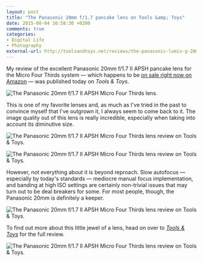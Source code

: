```yaml
---
layout: post
title: "The Panasonic 20mm f/1.7 pancake lens on Tools &amp; Toys"
date: 2015-08-04 16:58:30 +0200
comments: true
categories: 
- Digital Life
- Photography
external-url: http://toolsandtoys.net/reviews/the-panasonic-lumix-g-20mm-f1-7-ii-asph-lens-review/
---
```


My review of the excellent Panasonic 20mm f/1.7 II APSH pancake lens for the Micro Four Thirds system — which happens to be [on sale right now on Amazon](http://www.amazon.com/gp/product/B00DJS830Y/ref=as_li_tl?ie=UTF8&camp=1789&creative=390957&creativeASIN=B00DJS830Y&linkCode=as2&tag=analogsens-20&linkId=NSCCRSOJQ5LTULLN) — was published today on _Tools & Toys_.

<p class="extra-width"><img src="https://farm1.staticflickr.com/264/20102487489_2e8b975503_o.jpg" title="The Panasonic 20mm f/1.7 II APSH Micro Four Thirds lens."/></p>

This is one of my favorite lenses and, as much as I've tried in the past to convince myself that I've outgrown it, I always seem to come back to it. The image quality out of this lens is really incredible, especially when taking into account its diminutive size.

<p class="extra-width"><img src="https://farm1.staticflickr.com/471/20280756732_840f6cd3be_o.jpg" title="The Panasonic 20mm f/1.7 II APSH Micro Four Thirds lens review on Tools & Toys."/></p>

<p class="extra-width"><img src="https://farm1.staticflickr.com/517/20289115055_eca839cba6_o.jpg" title="The Panasonic 20mm f/1.7 II APSH Micro Four Thirds lens review on Tools & Toys."/></p>

However, not everything about it is beyond reproach. Slow autofocus — especially by today's standards — mediocre manual focus implementation, and banding at high ISO settings are certainly non-trivial issues that may turn out to be deal breakers for some. For most people, though, the Panasonic 20mm is definitely a keeper.

<p class="extra-width"><img src="https://farm1.staticflickr.com/356/20280758292_70fba06c79_o.jpg" title="The Panasonic 20mm f/1.7 II APSH Micro Four Thirds lens review on Tools & Toys."/></p>

To find out more about this little jewel of a lens, head on over to _[Tools & Toys](http://toolsandtoys.net/reviews/the-panasonic-lumix-g-20mm-f1-7-ii-asph-lens-review/)_ for the full review.

<p class="extra-width"><img src="https://farm1.staticflickr.com/558/19666467214_4ac24e7ae3_o.jpg" title="The Panasonic 20mm f/1.7 II APSH Micro Four Thirds lens review on Tools & Toys."/></p>